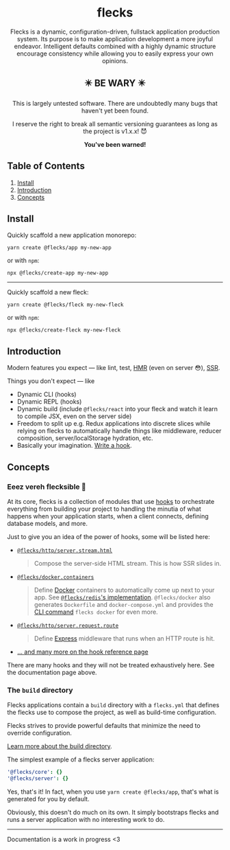 <div align="center">
  <h1>flecks</h1>
  <p>
    Flecks is a dynamic, configuration-driven, fullstack application production system. Its purpose
    is to make application development a more joyful endeavor. Intelligent defaults combined with
    a highly dynamic structure encourage consistency while allowing you to easily express your own
    opinions.
  </p>
  <!-- <p>For documentation, see <a href="ADDME">the documentation page</a>.</p> -->

  ## ✴️ BE WARY ✴️

  This is largely untested software. There are undoubtedly many bugs that haven't yet been found.
  
  I reserve the right to break all semantic versioning guarantees as long as the project is v1.x.x! 😈
  
  **You've been warned!**
</div>


## Table of Contents

1. [Install](#install)
2. [Introduction](#introduction)
3. [Concepts](#concepts)

## Install

Quickly scaffold a new application monorepo:
```
yarn create @flecks/app my-new-app
```

or with `npm`:
```
npx @flecks/create-app my-new-app
```

---

Quickly scaffold a new fleck:
```
yarn create @flecks/fleck my-new-fleck
```

or with `npm`:
```
npx @flecks/create-fleck my-new-fleck
```

## Introduction

Modern features you expect &mdash; like lint, test, [HMR](https://v4.webpack.js.org/guides/hot-module-replacement/) (even on server 😳), [SSR](https://reactjs.org/docs/react-dom-server.html).

Things you don't expect &mdash; like

- Dynamic CLI (hooks)
- Dynamic REPL (hooks)
- Dynamic build (include `@flecks/react` into your fleck and watch it learn to compile JSX, even on the server side)
- Freedom to split up e.g. Redux applications into discrete slices while relying on flecks to automatically handle things like middleware, reducer composition, server/localStorage hydration, etc.
- Basically your imagination. [Write a hook](packages/core/build/dox/concepts/hooks.md).

## Concepts

### Eeez vereh flecksible 🥴

At its core, flecks is a collection of modules that use [hooks](packages/core/build/dox/concepts/hooks.md) to orchestrate everything from building your project to handling the minutia of what happens when your application starts, when a client connects, defining database models, and more.

Just to give you an idea of the power of hooks, some will be listed here:

- [`@flecks/http/server.stream.html`](https://github.com/cha0s/flecks/blob/gh-pages/hooks.md#fleckshttpserverstreamhtml)
  > Compose the server-side HTML stream. This is how SSR slides in.
- [`@flecks/docker.containers`](https://github.com/cha0s/flecks/blob/gh-pages/hooks.md#flecksdockercontainers)
  > Define [Docker](https://www.docker.com/) containers to automatically come up next to your app. See [`@flecks/redis`'s implementation](packages/redis/src/containers.js). `@flecks/docker` also generates `Dockerfile` and `docker-compose.yml` and provides the [CLI command](https://github.com/cha0s/flecks/blob/gh-pages/hooks.md#fleckscorecommands) `flecks docker` for even more.
- [`@flecks/http/server.request.route`](https://github.com/cha0s/flecks/blob/gh-pages/hooks.md#fleckshttpserverrequestroute)
  > Define [Express](http://expressjs.com/) middleware that runs when an HTTP route is hit.
- [... and many more on the hook reference page](https://github.com/cha0s/flecks/blob/gh-pages/hooks.md)

There are many hooks and they will not be treated exhaustively here. See the documentation page above.
    
### The `build` directory

Flecks applications contain a `build` directory with a `flecks.yml` that defines the flecks use to compose the project, as well as build-time configuration.

Flecks strives to provide powerful defaults that minimize the need to override configuration.

[Learn more about the build directory](packages/core/build/dox/concepts/build.md).

The simplest example of a flecks server application:

```yml
'@flecks/core': {}
'@flecks/server': {}
```

Yes, that's it! In fact, when you use `yarn create @flecks/app`, that's what is generated for you by default.

Obviously, this doesn't do much on its own. It simply bootstraps flecks and runs a server application with no interesting work to do.

---

Documentation is a work in progress <3
